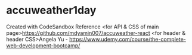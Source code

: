 # accuweather1day
Created with CodeSandbox
Reference
<for API & CSS of main page>https://github.com/mdyamin007/accuweather-react
<for header & header CSS>Angela Yu - https://www.udemy.com/course/the-complete-web-development-bootcamp/
